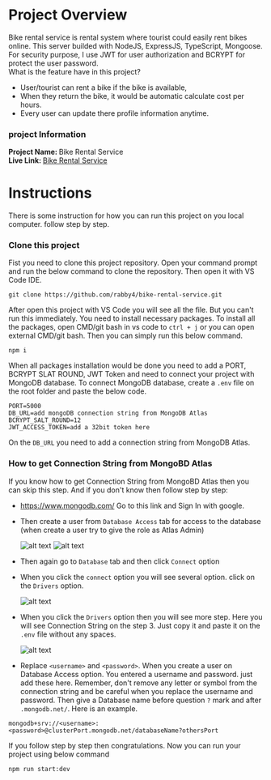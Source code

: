 # Project Overview

Bike rental service is rental system where tourist could easily rent bikes online. This server builded with NodeJS, ExpressJS, TypeScript, Mongoose. For security purpose, I use JWT for user authorization and BCRYPT for protect the user password.
<br/>
What is the feature have in this project?

- User/tourist can rent a bike if the bike is available,
- When they return the bike, it would be automatic calculate cost per hours.
- Every user can update there profile information anytime.

### project Information

<b>Project Name: </b> Bike Rental Service
<br/>
<b>Live Link: </b> [Bike Rental Service](https://bike-rental-service-rose.vercel.app/)

# Instructions

There is some instruction for how you can run this project on you local computer. follow step by step.

### Clone this project

Fist you need to clone this project repository. Open your command prompt and run the below command to clone the repository. Then open it with VS Code IDE.

```
git clone https://github.com/rabby4/bike-rental-service.git
```

After open this project with VS Code you will see all the file. But you can't run this immediately. You need to install necessary packages. To install all the packages, open CMD/git bash in vs code to `ctrl + j` or you can open external CMD/git bash. Then you can simply run this below command.

```
npm i
```

When all packages installation would be done you need to add a PORT, BCRYPT SLAT ROUND, JWT Token and need to connect your project with MongoDB database. To connect MongoDB database, create a `.env` file on the root folder and paste the below code.

```
PORT=5000
DB_URL=add mongoDB connection string from MongoDB Atlas
BCRYPT_SALT_ROUND=12
JWT_ACCESS_TOKEN=add a 32bit token here
```

On the `DB_URL` you need to add a connection string from MongoDB Atlas.

### How to get Connection String from MongoBD Atlas

If you know how to get Connection String from MongoBD Atlas then you can skip this step. And if you don't know then follow step by step:

- https://www.mongodb.com/ Go to this link and Sign In with google.
- Then create a user from `Database Access` tab for access to the database (when create a user try to give the role as Atlas Admin)

  ![alt text](https://i.ibb.co/FDJDqQK/Clusters-Cloud-Mongo-DB-Cloud.png)
  ![alt text](https://i.ibb.co/QPrSTPY/Database-Access-Cloud-Mongo-DB-Cloud.png)

- Then again go to `Database` tab and then click `Connect` option
- When you click the `connect` option you will see several option. click on the `Drivers` option.

  ![alt text](https://i.ibb.co/NtcJt6F/Clusters-Cloud-Mongo-DB-Cloud-2.png)

- When you click the `Drivers` option then you will see more step. Here you will see Connection String on the step 3. Just copy it and paste it on the `.env` file without any spaces.

  ![alt text](https://i.ibb.co/CWYZ5fx/Clusters-Cloud-Mongo-DB-Cloud-4.png)

- Replace `<username>` and `<password>`. When you create a user on Database Access option. You entered a username and password. just add these here. Remember, don't remove any letter or symbol from the connection string and be careful when you replace the username and password. Then give a Database name before question `?` mark and after `.mongodb.net/`. Here is an example.

```
mongodb+srv://<username>:<password>@clusterPort.mongodb.net/databaseName?othersPort
```

If you follow step by step then congratulations. Now you can run your project using below command

```
npm run start:dev
```
